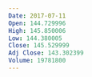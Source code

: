 ```yaml
---
Date: 2017-07-11
Open: 144.729996
High: 145.850006
Low: 144.380005
Close: 145.529999
Adj Close: 143.302399
Volume: 19781800
---
```

